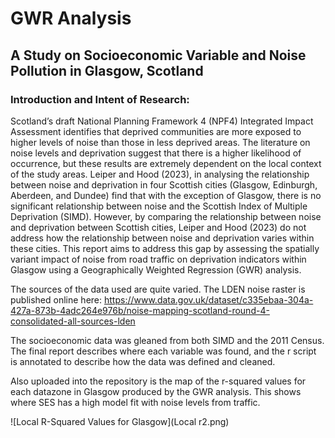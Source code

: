 # GWR Analysis 
## A Study on Socioeconomic Variable and Noise Pollution in Glasgow, Scotland

### Introduction and Intent of Research: 
Scotland’s draft National Planning Framework 4 (NPF4) Integrated Impact Assessment identifies that deprived communities are more exposed to higher levels of noise than those in less deprived areas. The literature on noise levels and deprivation suggest that there is a higher likelihood of occurrence, but these results are extremely dependent on the local context of the study areas. Leiper and Hood (2023), in analysing the relationship between noise and deprivation in four Scottish cities (Glasgow, Edinburgh, Aberdeen, and Dundee) find that with the exception of Glasgow, there is no significant relationship between noise and the Scottish Index of Multiple Deprivation (SIMD). However, by comparing the relationship between noise and deprivation between Scottish cities, Leiper and Hood (2023) do not address how the relationship between noise and deprivation varies within these cities. This report aims to address this gap by assessing the spatially variant impact of noise from road traffic on deprivation indicators within Glasgow using a Geographically Weighted Regression (GWR) analysis. 

The sources of the data used are quite varied. The LDEN noise raster is published online here: 
https://www.data.gov.uk/dataset/c335ebaa-304a-427a-873b-4adc264e976b/noise-mapping-scotland-round-4-consolidated-all-sources-lden 

The socioeconomic data was gleaned from both SIMD and the 2011 Census. The final report describes where each variable was found, and the r script is annotated to describe how the data was defined and cleaned. 

Also uploaded into the repository is the map of the r-squared values for each datazone in Glasgow produced by the GWR analysis. This shows where SES has a high model fit with noise levels from traffic. 

![Local R-Squared Values for Glasgow](Local r2.png)

